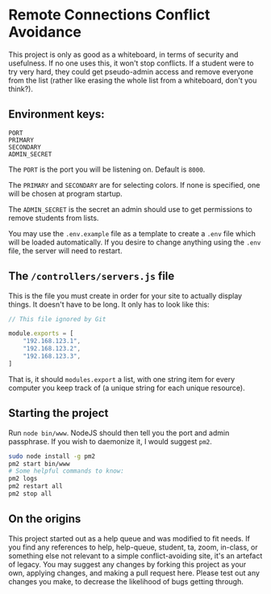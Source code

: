 # Remote Connections Conflict Avoidance
This project is only as good as a whiteboard, in terms of security and usefulness. If no one uses this, it won't stop conflicts. If a student were to try very hard, they could get pseudo-admin access and remove everyone from the list (rather like erasing the whole list from a whiteboard, don't you think?).

## Environment keys:
```
PORT
PRIMARY
SECONDARY
ADMIN_SECRET
```

The `PORT` is the port you will be listening on. Default is `8000`.

The `PRIMARY` and `SECONDARY` are for selecting colors. If none is specified, one will be chosen at program startup.

The `ADMIN_SECRET` is the secret an admin should use to get permissions to remove students from lists.

You may use the `.env.example` file as a template to create a `.env` file which will be loaded automatically. If you desire to change anything using the `.env` file, the server will need to restart.

## The `/controllers/servers.js` file

This is the file you must create in order for your site to actually display things. It doesn't have to be long. It only has to look like this:

```JavaScript
// This file ignored by Git

module.exports = [
    "192.168.123.1",
    "192.168.123.2",
    "192.168.123.3",
]
```

That is, it should `modules.export` a list, with one string item for every computer you keep track of (a unique string for each unique resource).

## Starting the project

Run `node bin/www`. NodeJS should then tell you the port and admin passphrase. If you wish to daemonize it, I would suggest `pm2`.

```bash
sudo node install -g pm2
pm2 start bin/www
# Some helpful commands to know:
pm2 logs
pm2 restart all
pm2 stop all
```

## On the origins

This project started out as a help queue and was modified to fit needs. If you find any references to help, help-queue, student, ta, zoom, in-class, or something else not relevant to a simple conflict-avoiding site, it's an artefact of legacy. You may suggest any changes by forking this project as your own, applying changes, and making a pull request here. Please test out any changes you make, to decrease the likelihood of bugs getting through.
